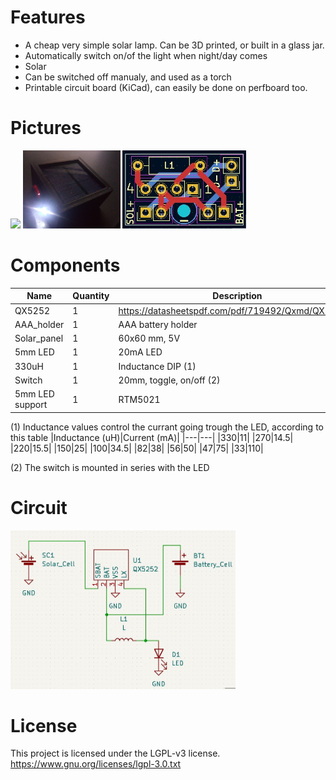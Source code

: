 # Features
* A cheap very simple solar lamp. Can be 3D printed, or built in a glass jar.
* Automatically switch on/of the light when night/day comes
* Solar
* Can be switched off manualy, and used as a torch
* Printable circuit board (KiCad), can easily be done on perfboard too.

# Pictures
<img src="https://raw.githubusercontent.com/pierreblavy2/elec-solar_lamp/main/images/photo-day.jpg" height="125px"> <img src="https://raw.githubusercontent.com/pierreblavy2/elec-solar_lamp/main/images/photo-night.jpg" height="125px"> <img src="https://raw.githubusercontent.com/pierreblavy2/elec-solar_lamp/main/images/screen-pcb.jpg" height="125px">

# Components

|Name|Quantity|Description|
|---|---|---|
|QX5252|1|https://datasheetspdf.com/pdf/719492/Qxmd/QX5252/1|
|AAA_holder|1|AAA battery holder|
|Solar_panel|1|60x60 mm, 5V|
|5mm LED|1|20mA LED|
|330uH|1|Inductance DIP (1)|
|Switch|1|20mm, toggle, on/off (2)|
|5mm LED support|1|RTM5021|

(1) Inductance values control the currant going trough the LED, according to this table
|Inductance (uH)|Current (mA)|
|---|---|
|330|11|
|270|14.5|
|220|15.5|
|150|25|
|100|34.5|
|82|38|
|56|50|
|47|75|
|33|110|

(2) The switch is mounted in series with the LED

# Circuit
<img src="https://raw.githubusercontent.com/pierreblavy2/elec-solar_lamp/main/images/screen-circuit.jpg" height="254px"> 


# License
This project is licensed under the LGPL-v3 license. 
https://www.gnu.org/licenses/lgpl-3.0.txt
